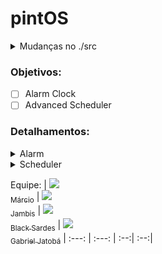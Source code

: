 # pintOS
<details>
    <summary>Mudanças no ./src </summary>
 - Para facilitar o export no src/utils depois de usar `make` usar `export PATH=$PATH:$(pwd)`, se nao quiser colocar no .bashrc/zshrc
Mas no src/threads(adicionado no src/threads/Makefile os comandos para executar o pintos mais facil. com GUI ou sem)
não precisa nem no `make check` do src/threads/build (se der algum erro oque foi modificado ta no src/tests/Make.tests:58)

- Para funcionar no Arch Linux modifiquei o src/Makefile.build:93 para ele reduzir o tamanho do loader.bin
</details>


### Objetivos:
- [ ] Alarm Clock
- [ ] Advanced Scheduler
### Detalhamentos:
<details>
    <summary>Alarm</summary>
    Reimplementar ` timer_sleep()` no `device/time.c` que ta originalmente implementado com 'busy wait',
    que fica chamando `thread_yiel()` enquanto o tempo não tiver passado
    ideia:
    Adicionar a verificação ao scheduler, adicionando um campo na struct de threads para indicar o tempo que ela deve ficar parada se tiver com status de blocking
</details>
<details>
    <summary>Scheduler</summary>
    Implementar uma mlfqs, na documentação oficial ele diz para dar opção de ter o mlfqs ou o por prioridade, então deveria implementar os dois(verificar!!); Com o mlfqs as prioridades definidas pelas threads devem ser ignoradas e controladas pelo escalonador
    
   [Fila esquema](https://www.google.com/url?sa=i&url=https://medium.com/@francescofranco_39234/multilevel-feedback-queue-3ae862436a95&psig=AOvVaw0uPvTNvKvDx0bKwYGvKyn_&ust=1718223750727000&source=images&cd=vfe&opi=89978449&ved=0CBIQjRxqFwoTCLD727Sw1IYDFQAAAAAdAAAAABAI) 
</details>


Equipe:
| [<img src="https://avatars.githubusercontent.com/u/123107373?s=400&v=4"><br><sub>Márcio</sub>](https://github.com/MAACJR032) | [<img src="https://avatars.githubusercontent.com/u/98539736?v=4"><br><sub>Jambis</sub>](https://github.com/jambis-prg) | [<img src="https://avatars.githubusercontent.com/u/161069298?v=4"><br><sub>Black Sardes</sub>](https://github.com/BlackSardes) | [<img src="https://avatars.githubusercontent.com/u/162517004?v=4"><br><sub>Gabriel Jatobá</sub>](https://github.com/gjcms)
| :---: | :---: | :--:| :--:|
